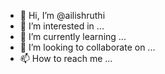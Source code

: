 - 👋 Hi, I’m @ailishruthi
- 👀 I’m interested in ...
- 🌱 I’m currently learning ...
- 💞️ I’m looking to collaborate on ...
- 📫 How to reach me ...

<!---
ailishruthi/ailishruthi is a ✨ special ✨ repository because its `README.md` (this file) appears on your GitHub profile.
You can click the Preview link to take a look at your changes.
--->

